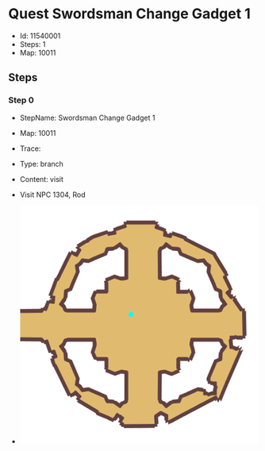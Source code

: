 # Quest Swordsman Change Gadget 1

- Id: 11540001
- Steps: 1
- Map: 10011

## Steps

### Step 0
- StepName:  Swordsman Change Gadget 1
- Map:  10011
- Trace:  
- Type:  branch
- Content:  visit
- Visit NPC 1304, Rod

- ![images/11540001_0.png](images/11540001_0.png)


